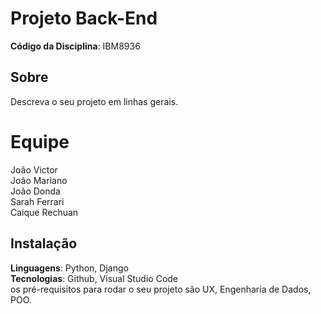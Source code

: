 # Projeto Back-End 

**Código da Disciplina**: IBM8936<br>

## Sobre 
Descreva o seu projeto em linhas gerais. 

# Equipe
João Victor   
João Mariano  
João Donda   
Sarah Ferrari  
Caique Rechuan  

## Instalação 
**Linguagens**: Python, Django<br>
**Tecnologias**: Github, Visual Studio Code<br>
 os pré-requisitos para rodar o seu projeto são UX, Engenharia de Dados, POO.

